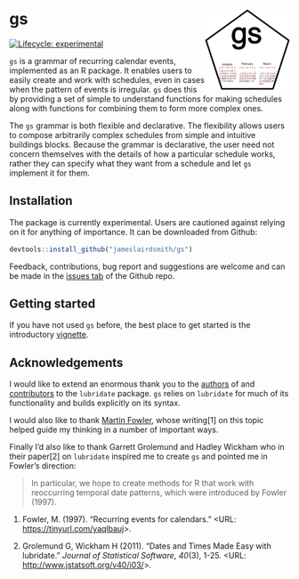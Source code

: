 
<!-- README.md is generated from README.Rmd. Please edit that file -->

# gs <a href='https://jameslairdsmith.github.io/gs'><img src='https://github.com/jameslairdsmith/gs/raw/master/man/figures/logo.png' align="right" height="144" /></a>

<!-- badges: start -->

[![Lifecycle:
experimental](https://img.shields.io/badge/lifecycle-experimental-orange.svg)](https://www.tidyverse.org/lifecycle/#experimental)
<!-- badges: end -->

`gs` is a grammar of recurring calendar events, implemented as an R
package. It enables users to easily create and work with schedules, even
in cases when the pattern of events is irregular. `gs` does this by
providing a set of simple to understand functions for making schedules
along with functions for combining them to form more complex ones.

The `gs` grammar is both flexible and declarative. The flexibility
allows users to compose arbitrarily complex schedules from simple and
intuitive buildings blocks. Because the grammar is declarative, the user
need not concern themselves with the details of how a particular
schedule works, rather they can specify what they want from a schedule
and let `gs` implement it for them.

## Installation

The package is currently experimental. Users are cautioned against
relying on it for anything of importance. It can be downloaded from
Github:

``` r
devtools::install_github("jameslairdsmith/gs")
```

Feedback, contributions, bug report and suggestions are welcome and can
be made in the [issues
tab](https://github.com/jameslairdsmith/gs/issues) of the Github repo.

## Getting started

If you have not used `gs` before, the best place to get started is the
introductory
[vignette](https://jameslairdsmith.github.io/gs/articles/intro.html).

## Acknowledgements

I would like to extend an enormous thank you to the
[authors](https://lubridate.tidyverse.org/authors.html) of and
[contributors](https://github.com/tidyverse/lubridate/graphs/contributors)
to the `lubridate` package. `gs` relies on `lubridate` for much of its
functionality and builds explicitly on its syntax.

I would also like to thank [Martin Fowler](https://martinfowler.com/),
whose writing\[1\] on this topic helped guide my thinking in a number of
important ways.

Finally I’d also like to thank Garrett Grolemund and Hadley Wickham who
in their paper\[2\] on `lubridate` inspired me to create `gs` and
pointed me in Fowler’s direction:

> In particular, we hope to create methods for R that work with
> reoccurring temporal date patterns, which were introduced by Fowler
> (1997).

1.  Fowler, M. (1997). “Recurring events for calendars.” \<URL:
    <https://tinyurl.com/yaqlbauj>\>.

2.  Grolemund G, Wickham H (2011). “Dates and Times Made Easy with
    lubridate.” *Journal of Statistical Software*, *40*(3), 1-25. \<URL:
    <http://www.jstatsoft.org/v40/i03/>\>.
